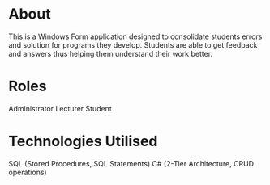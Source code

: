 # About

This is a Windows Form application designed to consolidate students errors and solution for programs they develop.
Students are able to get feedback and answers thus helping them understand their work better.

# Roles
Administrator
Lecturer
Student

# Technologies Utilised
 SQL (Stored Procedures, SQL Statements)
 C#  (2-Tier Architecture, CRUD operations)
